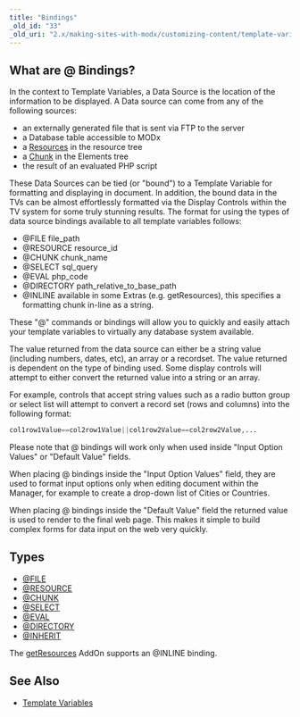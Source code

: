 ```yaml
---
title: "Bindings"
_old_id: "33"
_old_uri: "2.x/making-sites-with-modx/customizing-content/template-variables/bindings"
---
```


## What are **@** Bindings?

In the context to Template Variables, a Data Source is the location of the information to be displayed. A Data source can come from any of the following sources:

- an externally generated file that is sent via FTP to the server
- a Database table accessible to MODx
- a [Resources](building-sites/resources "Resources") in the resource tree
- a [Chunk](building-sites/elements/chunks "Chunks") in the Elements tree
- the result of an evaluated PHP script

These Data Sources can be tied (or "bound") to a Template Variable for formatting and displaying in document. In addition, the bound data in the TVs can be almost effortlessly formatted via the Display Controls within the TV system for some truly stunning results. The format for using the types of data source bindings available to all template variables follows:

- @FILE file\_path
- @RESOURCE resource\_id
- @CHUNK chunk\_name
- @SELECT sql\_query
- @EVAL php\_code
- @DIRECTORY path\_relative\_to\_base\_path
- @INLINE available in some Extras (e.g. getResources), this specifies a formatting chunk in-line as a string.

These "@" commands or bindings will allow you to quickly and easily attach your template variables to virtually any database system available.

The value returned from the data source can either be a string value (including numbers, dates, etc), an array or a recordset. The value returned is dependent on the type of binding used. Some display controls will attempt to either convert the returned value into a string or an array.

For example, controls that accept string values such as a radio button group or select list will attempt to convert a record set (rows and columns) into the following format:

``` php 
col1row1Value==col2row1Value||col1row2Value==col2row2Value,...
```

Please note that @ bindings will work only when used inside "Input Option Values" or "Default Value" fields.

When placing @ bindings inside the "Input Option Values" field, they are used to format input options only when editing document within the Manager, for example to create a drop-down list of Cities or Countries.

When placing @ bindings inside the "Default Value" field the returned value is used to render to the final web page. This makes it simple to build complex forms for data input on the web very quickly.

## Types

- [@FILE](building-sites/elements/template-variables/bindings/file-binding "FILE Binding")
- [@RESOURCE](building-sites/elements/template-variables/bindings/resource-binding "RESOURCE Binding")
- [@CHUNK](building-sites/elements/template-variables/bindings/chunk-binding "CHUNK Binding")
- [@SELECT](building-sites/elements/template-variables/bindings/select-binding "SELECT Binding")
- [@EVAL](building-sites/elements/template-variables/bindings/eval-binding "EVAL Binding")
- [@DIRECTORY](building-sites/elements/template-variables/bindings/directory-binding "DIRECTORY Binding")
- [@INHERIT](building-sites/elements/template-variables/bindings/inherit-binding "INHERIT Binding")

The [getResources](/extras/getresources "getResources") AddOn supports an @INLINE binding.

## See Also

- [Template Variables](building-sites/elements/template-variables "Template Variables")